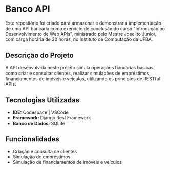 # Banco API

Este repositório foi criado para armazenar e demonstrar a implementação de uma API bancária 
como exercício de conclusão do curso "Introdução ao Desenvolvimento de Web APIs", ministrado
pelo Mestre Joselito Junior, com carga horária de 30 horas, no Instituto de Computação da UFBA.

## Descrição do Projeto

A API desenvolvida neste projeto simula operações bancárias básicas, como criar e consultar 
clientes, realizar simulações de empréstimos, financiamentos de imóveis e veículos, utilizando 
os princípios de RESTful APIs.

## Tecnologias Utilizadas

- **IDE:** Codespace | VSCode
- **Framework:** Django Rest Framework
- **Banco de Dados:** SQLite

## Funcionalidades

- Criação e consulta de clientes
- Simulação de empréstimos
- Simulação de financiamentos de imóveis e veículos




